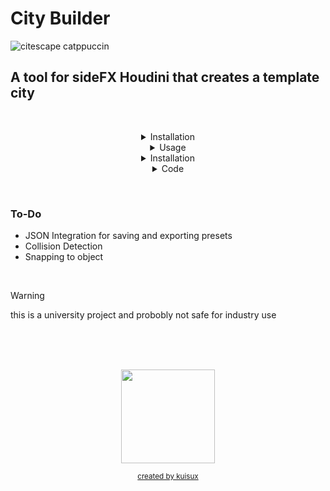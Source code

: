 # City Builder 



<!-- Image -->

![citescape catppuccin](https://github.com/JoeHarper-tech/VFX-6102-citybuilder/blob/main/pictures/cat_evening-sky.png?raw=true)

<!-- Title -->

## A tool for sideFX Houdini that creates a template city
&nbsp; <br>


<!-- Installation -->
<details align="center">
 <summary>Installation</summary>
    
 <p align="left">
  
 &nbsp; 
 ### Step one
 <img src="https://github.com/kuisux/VFX-6102-citybuilder/blob/main/pictures/installation/tut01.png?raw=true" width="500">\
 right click in the toolbar and click new tool <br>
 &nbsp; 
 ## 

 ### Step two
 <img src="https://github.com/kuisux/VFX-6102-citybuilder/blob/main/pictures/installation/step02.png?raw=true" width="500">\
 Fill in the Name and Label of the tool, add an icon aswell if you want :D <br>
 &nbsp; 
 ##
 
 ### Step three
 <img src="https://github.com/kuisux/VFX-6102-citybuilder/blob/main/pictures/installation/step03.png?raw=true" width="500">\
 Press the script tab, then paste the [script](https://github.com/kuisux/VFX-6102-citybuilder/blob/main/cityBuilder_v001.py) into the box <br>
 &nbsp; 
 ##


 ### Step four
 <img src="https://github.com/kuisux/VFX-6102-citybuilder/blob/main/pictures/installation/step04.png?raw=true" width="500">\
 Press the accpet button <br>
 &nbsp; 
 ##

</p>
</details>

<!-- Usage -->
<details align="center">
<summary>Usage</summary>


### Step One
<img src="https://github.com/kuisux/VFX-6102-citybuilder/blob/main/pictures/Usage/usageOne.png?raw=true" width="500">\
Press the tool from the tool shelf <br>
&nbsp;
##

### Step two
<img src="https://github.com/kuisux/VFX-6102-citybuilder/blob/main/pictures/Usage/usageTwo.png?raw=true" width="500">\
Fill in the window with the desired parameters <br>
&nbsp;
##
 
</details>

<!-- Screenshots -->
<details align="center">
 <summary>Installation</summary>

<img src="https://images.guns.lol/QlGYp.gif" width="500">\

<img src"https://kui.is-freaky.lol/08O1M.png" width="500">\

<img src"https://kui.is-freaky.lol/0Bnoj.png" width="500">\
 </details>

<!-- Code -->
<details align="center">
<summary>Code</summary>

<div align="left">
 
```python
from re import X
#-----------------------------------------------------------------------------------------------#
#         ,-----.,--.  ,--.               ,-----.          ,--.,--.   ,--.                      #
#        '  .--./`--',-'  '-.,--. ,--.    |  |) /_ ,--.,--.`--'|  | ,-|  | ,---. ,--.--.        #
#        |  |    ,--.'-.  .-' \  '  /     |  .-.  \|  ||  |,--.|  |' .-. || .-. :|  .--'        #
#        '  '--'\|  |  |  |    \   '      |  '--' /'  ''  '|  ||  |\ `-' |\   --.|  |           #
#         `-----'`--'  `--'  .-'  /       `------'  `----' `--'`--' `---'  `----'`--'           #
#                            `---'                                                              #
#-----------------------------------------------------------------------------------------------#


from PySide2 import QtCore
from PySide2 import QtWidgets
import hou
import json
import os
import random


class cityBuilder(QtWidgets.QWidget):
    def __init__(self, parent=None):

#------------------------------------------------------------------------------------------------------------------
# Creating the Vertical Layout

        QtWidgets.QWidget.__init__(self, parent)
        self.setWindowTitle('City Builder')
        self.vBox = QtWidgets.QVBoxLayout()

#------------------------------------------------------------------------------------------------------------------
# Creating the widgets in the UI starting with Building Density

# Label
        hboxBuildingDensity = QtWidgets.QHBoxLayout()
        self.labelBuildingDensity = QtWidgets.QLabel(
            'How many buildings would you like'
            )
        self.labelBuildingDensity.setMinimumWidth(175)
        hboxBuildingDensity.addWidget(self.labelBuildingDensity)

# Text box

        self.textInputBuildingDensity = QtWidgets.QLineEdit(self)
        self.textInputBuildingDensity.setMinimumWidth(175)
        hboxBuildingDensity.addWidget(self.textInputBuildingDensity)
        self.vBox.addLayout(hboxBuildingDensity)

#------------------------------------------------------------------------------------------------------------------
# Max Floors

# Label
        hboxMaxFloors = QtWidgets.QHBoxLayout()
        self.labelMaxFloors = QtWidgets.QLabel(
            'whats the maximum ammount of floors for a building'
            )
        self.labelMaxFloors.setMinimumWidth(175)
        hboxMaxFloors.addWidget(self.labelMaxFloors)

# Text Box

        self.textInputMaxFloors = QtWidgets.QLineEdit(self)
        self.textInputMaxFloors.setMinimumWidth(175)
        hboxMaxFloors.addWidget(self.textInputMaxFloors)
        self.vBox.addLayout(hboxMaxFloors)

#------------------------------------------------------------------------------------------------------------------
# Min Floors

# Label
        hboxMinFloors = QtWidgets.QHBoxLayout()
        self.labelMinFloors = QtWidgets.QLabel(
            'what are the minimum ammount of floors for a building'
            )
        self.labelMinFloors.setMinimumWidth(175)
        hboxMinFloors.addWidget(self.labelMinFloors)

# Text Box

        self.TextInputMinFloors = QtWidgets.QLineEdit(self)
        self.TextInputMinFloors.setMinimumWidth(175)
        hboxMinFloors.addWidget(self.TextInputMinFloors)
        self.vBox.addLayout(hboxMinFloors)

#------------------------------------------------------------------------------------------------------------------
# Location

# Label
        hboxLocation = QtWidgets.QHBoxLayout()
        self.LabelLocation = QtWidgets.QLabel(
            'where would you like to placce the city'
            )
        self.LabelLocation.setMinimumWidth(175)
        hboxLocation.addWidget(self.LabelLocation)

# X location
        self.textInputLocationX = QtWidgets.QLineEdit(self)
        self.textInputLocationX.setMinimumWidth(50)

# Y Location
        self.textInputLocationY = QtWidgets.QLineEdit(self)
        self.textInputLocationY.setMinimumWidth(50)

# Z Location
        self.textInputLocationZ = QtWidgets.QLineEdit(self)
        self.textInputLocationZ.setMinimumWidth(50)
        
        hboxLocation.addWidget(self.textInputLocationX)
        hboxLocation.addWidget(self.textInputLocationY)
        hboxLocation.addWidget(self.textInputLocationZ)
        self.vBox.addLayout(hboxLocation)

#------------------------------------------------------------------------------------------------------------------
# Snap to ground
        '''
# Label
        
        hboxSnap = QtWidgets.QHBoxLayout()
        self.LabelSnap = QtWidgets.QLabel(
            'snap to ground?'
            )
        self.LabelSnap.setMinimumWidth(25)
        hboxSnap.addWidget(self.LabelSnap)

#check box
        self.checkBoxSnap = QtWidgets.QCheckBox()
        self.checkBoxSnap.setMinimumWidth(25)
        hboxSnap.addWidget(self.checkBoxSnap)
        self.vBox.addLayout(hboxSnap)     
        '''   

#label
        hboxSnapMenu = QtWidgets.QHBoxLayout()
        self.ddlLabel = QtWidgets.QLabel(
            'object to snap to'
        )
        self.ddlLabel.setMinimumWidth(175)
        hboxSnapMenu.addWidget(self.ddlLabel)
        
#drop down
        self.DdlSnap = QtWidgets.QComboBox()
        self.DdlSnap.addItem('None')
        self.DdlSnap.addItem('One')
        self.DdlSnap.addItem('two')
        self.DdlSnap.setMinimumWidth(175)
        hboxSnapMenu.addWidget(self.DdlSnap)
        self.vBox.addLayout(hboxSnapMenu)


#------------------------------------------------------------------------------------------------------------------
#Presets

#buttons
        hboxPresets = QtWidgets.QHBoxLayout()
        self.loadPresetBtn = QtWidgets.QPushButton('Load Preset', self)
        self.savePresetBtn = QtWidgets.QPushButton('Save Preset', self)
        hboxPresets.addWidget(self.loadPresetBtn)
        hboxPresets.addWidget(self.savePresetBtn)
        self.vBox.addLayout(hboxPresets)


#-------------------------------------------------------------------------------------------------------------------
#BuildProject

        hboxBuildProject = QtWidgets.QHBoxLayout()
        self.buildProjectBtn = QtWidgets.QPushButton("Build", self)
        self.buildProjectBtn.clicked.connect(self.buildProject)
        hboxBuildProject.addWidget(self.buildProjectBtn)
        self.vBox.addLayout(hboxBuildProject)


#-------------------------------------------------------------------------------------------------------------------
#Defines
        self.setLayout(self.vBox)

    def textHasChangedBuildingDensity(self):
        buildingDensity = self.textInputBuildingDensity.text()

    def textHasChangedMaxFloors(self):
        maxFloors = self.textInputMaxFloors.text()

    def textHasChangedMinFloors(self):
        minFloors = self.TextInputMinFloors.text()

    def textHasChangedLocationX(self):
        locationX = self.textInputLocationX.text()

    def textHasChangedLocationY(self):
        locationY = self.textInputLocationY.text()

    def textHasChangedLocationZ(self):
        locationZ = self.textInputLocationZ.text()
    
    def stateHasChangedSnapObj(self):
        snapObj = self.DdlSnap

    def stateHasChangedLoadPreset(self):
        loadPreset = self.loadPresetBtn

    def stateHasChangedSavePreset(self):
        savePreset =  self.SavePresetBtn

    def buildProject(self):
#-------------------------------------------------------------------------------------------------------------------
#Main Function
            
        #Variables

        buildingDensity = self.textInputBuildingDensity.text()
        maxFloors = self.textInputMaxFloors.text()
        minFloors = self.TextInputMinFloors.text()
        locationX = self.textInputLocationX.text()
        locationY = self.textInputLocationY.text()
        locationZ = self.textInputLocationZ.text()
        snapObj = self.DdlSnap
        loadPreset = self.loadPresetBtn
        savePreset =  self.savePresetBtn
        timesran = 0
        lowerFloorHeight = 2.7
        heigherFloorHeight = 3.5
            
        myObj = hou.node('/obj')
        geo = myObj.createNode("geo", 'city')
        myGeo = hou.node('/obj/city')
        subnet = myGeo.createNode("subnet", 'city')
        mySub = hou.node('/obj/city/city')
        merge = mySub.createNode("merge", 'merge1')



        for i in range(int(buildingDensity)):
            lowerTranslateX = random.randint(-100, 100)
            lowerTranslateZ  = random.randint(-100, 100)



            timesran += 1
            box = mySub.createNode("box", f'building{timesran}')
            transform = mySub.createNode("xform", f'tranform{timesran}')
            transform.setInput(0, box)
            randomFloors = random.randint((int(minFloors)), (int(maxFloors)))
            randomFloorHeight = random.uniform(lowerFloorHeight, heigherFloorHeight)
            boxHeight = randomFloorHeight * randomFloors


            boxTranslateX = transform.parm('tx')
            boxTranslateY = transform.parm('ty')
            boxTranslateZ = transform.parm('tz')
            boxHeightY = transform.parm('sy')
            boxWidthX = transform.parm('sx')
            boxWidthZ = transform.parm('sz')

            boxTranslateX.set(int(locationX) + lowerTranslateX)
            boxTranslateZ.set(int(locationY) + lowerTranslateZ)
            boxTranslateY.set(int(locationY) + (int(boxHeight)/2))
            boxHeightY.set(boxHeight)
            boxWidthX.set(random.randint(8, 12))
            boxWidthZ.set(random.randint(8, 12))

            merge.setInput(timesran, transform)
            box.setInput(0, mySub.indirectInputs()[0])
            print("test")
            print(randomFloors)

dialog = cityBuilder()
dialog.show()
'''
             )  
          ( /(  
   (      )\()) 
   )\    ((_)\  
  ((_)    _((_) 
 _ | |   | || | 
| || | _ | __ | 
 \__/ (_)|_||_| 
'''              
```
</div>

</details>

 &nbsp; <br>

### To-Do <br>
   - JSON Integration for saving and exporting presets <br>
   - Collision Detection <br>
   - Snapping to object <br>

<!-- Warning -->
 &nbsp; <br>
> [!WARNING]
> this is a university project and probobly not safe for industry use



<!-- Logo -->

 &nbsp; <br>
 &nbsp; <br>
 &nbsp; <br>
 
<div align="center">
<img src="https://github.com/kuisux/VFX-6102-citybuilder/blob/main/pictures/KuiLogo.png?raw=true" width="150"> <br>

<sub>[created by kuisux](https://github.com/kuisux)</sub>
</div>

